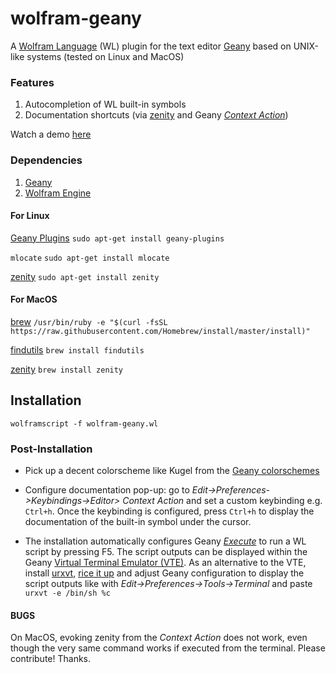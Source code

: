 
# wolfram-geany

A [Wolfram Language](https://en.wikipedia.org/wiki/Wolfram_Language) (WL) plugin for the text editor [Geany](https://www.geany.org/) based on UNIX-like systems (tested on Linux and MacOS)


### Features

1. Autocompletion of WL built-in symbols
2. Documentation shortcuts (via [zenity](https://en.wikipedia.org/wiki/Zenity) and Geany [_Context Action_](https://www.geany.org/manual/current/#context-actions))

Watch a demo [here](https://www.youtube.com/watch?v=-IqsqBloF6k)


### Dependencies

1. [Geany](https://www.geany.org/Download/Releases)
2. [Wolfram Engine](https://www.wolfram.com/engine/)


#### For Linux 

[Geany Plugins](https://plugins.geany.org/)
  `sudo apt-get install geany-plugins`

`mlocate` 
  `sudo apt-get install mlocate`

[zenity](https://gitlab.gnome.org/GNOME/zenity)
  `sudo apt-get install zenity`

#### For MacOS

[brew](https://brew.sh/) 
  `/usr/bin/ruby -e "$(curl -fsSL https://raw.githubusercontent.com/Homebrew/install/master/install)"`

[findutils](http://macappstore.org/findutils/) 
  `brew install findutils`

[zenity](http://brewformulas.org/Zenity)
  `brew install zenity`


## Installation

`wolframscript -f wolfram-geany.wl`


### Post-Installation

- Pick up a decent colorscheme like Kugel from the [Geany colorschemes](https://github.com/codebrainz/geany-themes)

- Configure documentation pop-up: go to _Edit->Preferences->Keybindings->Editor> Context Action_ and set a custom keybinding e.g. `Ctrl+h`. Once the keybinding is configured, press `Ctrl+h` to display the documentation of the built-in symbol under the cursor.

- The installation automatically configures Geany [_Execute_](https://www.geany.org/manual/current/#execute) to run a WL script by pressing F5. The script outputs can be displayed within the Geany [Virtual Terminal Emulator (VTE)](https://www.geany.org/manual/current/#virtual-terminal-emulator-widget-vte). As an alternative to the VTE, install [urxvt](https://wiki.archlinux.org/index.php/rxvt-unicode), [rice it up](https://gist.github.com/ei-grad/3345657) and adjust Geany configuration to display the script outputs like with _Edit->Preferences->Tools->Terminal_ and paste `urxvt -e /bin/sh %c`  

#### BUGS

On MacOS, evoking zenity from the _Context Action_ does not work, even though the very same command works if executed from the terminal. Please contribute! Thanks. 
